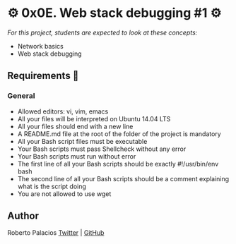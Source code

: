 # :gear: 0x0E. Web stack debugging #1 :gear:
 
*For this project, students are expected to look at these concepts:*
- Network basics
- Web stack debugging


## Requirements :triangular_ruler:
### General
- Allowed editors: vi, vim, emacs
- All your files will be interpreted on Ubuntu 14.04 LTS
- All your files should end with a new line
- A README.md file at the root of the folder of the project is mandatory
- All your Bash script files must be executable
- Your Bash scripts must pass Shellcheck without any error
- Your Bash scripts must run without error
- The first line of all your Bash scripts should be exactly #!/usr/bin/env bash
- The second line of all your Bash scripts should be a comment explaining what is the script doing
- You are not allowed to use wget

## Author
Roberto Palacios [Twitter](https://twitter.com/robpalacios11) | [GitHub](https://github.com/robpalacios1)
